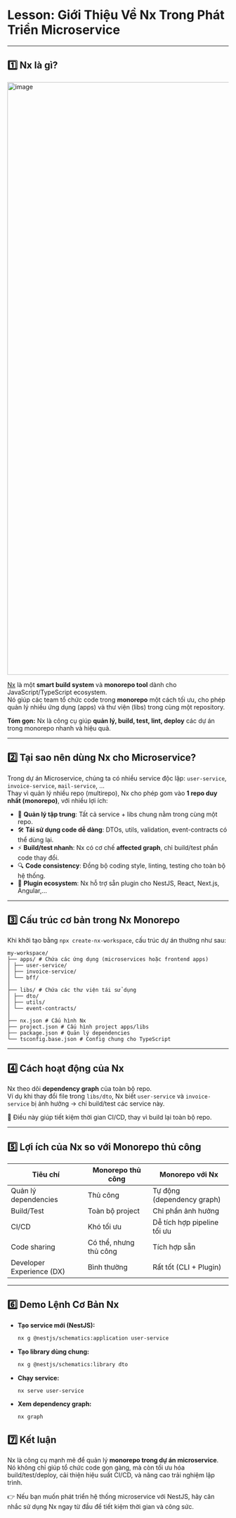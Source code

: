 # Lesson: Giới Thiệu Về Nx Trong Phát Triển Microservice

---

## 1️⃣ Nx là gì?

<img width="2400" height="1350" alt="image" src="https://github.com/user-attachments/assets/95b2e453-1216-42c2-92fb-97560c5632d6" />


[Nx](https://nx.dev/) là một **smart build system** và **monorepo tool** dành cho JavaScript/TypeScript ecosystem.  
Nó giúp các team tổ chức code trong **monorepo** một cách tối ưu, cho phép quản lý nhiều ứng dụng (apps) và thư viện (libs) trong cùng một repository.

**Tóm gọn:** Nx là công cụ giúp **quản lý, build, test, lint, deploy** các dự án trong monorepo nhanh và hiệu quả.

---

## 2️⃣ Tại sao nên dùng Nx cho Microservice?

Trong dự án Microservice, chúng ta có nhiều service độc lập: `user-service`, `invoice-service`, `mail-service`, ...  
Thay vì quản lý nhiều repo (multirepo), Nx cho phép gom vào **1 repo duy nhất (monorepo)**, với nhiều lợi ích:

- 🚀 **Quản lý tập trung**: Tất cả service + libs chung nằm trong cùng một repo.  
- 🛠 **Tái sử dụng code dễ dàng**: DTOs, utils, validation, event-contracts có thể dùng lại.  
- ⚡ **Build/test nhanh**: Nx có cơ chế **affected graph**, chỉ build/test phần code thay đổi.  
- 🔍 **Code consistency**: Đồng bộ coding style, linting, testing cho toàn bộ hệ thống.  
- 🧩 **Plugin ecosystem**: Nx hỗ trợ sẵn plugin cho NestJS, React, Next.js, Angular,...

---

## 3️⃣ Cấu trúc cơ bản trong Nx Monorepo

Khi khởi tạo bằng `npx create-nx-workspace`, cấu trúc dự án thường như sau:
```text
my-workspace/
├── apps/ # Chứa các ứng dụng (microservices hoặc frontend apps)
│ ├── user-service/
│ ├── invoice-service/
│ └── bff/
│
├── libs/ # Chứa các thư viện tái sử dụng
│ ├── dto/
│ ├── utils/
│ └── event-contracts/
│
├── nx.json # Cấu hình Nx
├── project.json # Cấu hình project apps/libs
├── package.json # Quản lý dependencies
└── tsconfig.base.json # Config chung cho TypeScript
```

---

## 4️⃣ Cách hoạt động của Nx

Nx theo dõi **dependency graph** của toàn bộ repo.  
Ví dụ khi thay đổi file trong `libs/dto`, Nx biết `user-service` và `invoice-service` bị ảnh hưởng → chỉ build/test các service này.

📌 Điều này giúp tiết kiệm thời gian CI/CD, thay vì build lại toàn bộ repo.

---

## 5️⃣ Lợi ích của Nx so với Monorepo thủ công

| Tiêu chí                  | Monorepo thủ công | Monorepo với Nx |
|---------------------------|------------------|-----------------|
| Quản lý dependencies      | Thủ công         | Tự động (dependency graph) |
| Build/Test                | Toàn bộ project  | Chỉ phần ảnh hưởng |
| CI/CD                     | Khó tối ưu       | Dễ tích hợp pipeline tối ưu |
| Code sharing              | Có thể, nhưng thủ công | Tích hợp sẵn |
| Developer Experience (DX) | Bình thường      | Rất tốt (CLI + Plugin) |

---

## 6️⃣ Demo Lệnh Cơ Bản Nx

- **Tạo service mới (NestJS):**
  ```bash
  nx g @nestjs/schematics:application user-service
  ```
- **Tạo library dùng chung:**
  ```bash
  nx g @nestjs/schematics:library dto
  ```
- **Chạy service:**
  ```bash
  nx serve user-service
  ```
- **Xem dependency graph:**
  ```bash
  nx graph
  ```
## 7️⃣ Kết luận

Nx là công cụ mạnh mẽ để quản lý **monorepo trong dự án microservice**.  
Nó không chỉ giúp tổ chức code gọn gàng, mà còn tối ưu hóa build/test/deploy, cải thiện hiệu suất CI/CD, và nâng cao trải nghiệm lập trình.

👉 Nếu bạn muốn phát triển hệ thống microservice với NestJS, hãy cân nhắc sử dụng Nx ngay từ đầu để tiết kiệm thời gian và công sức.
    
